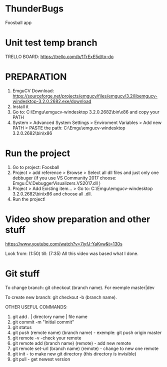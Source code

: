 # ThunderBugs
Foosball app

# Unit test temp branch

TRELLO BOARD: https://trello.com/b/1TrExE5d/to-do

# PREPARATION
1. EmguCV Download: https://sourceforge.net/projects/emgucv/files/emgucv/3.2/libemgucv-windesktop-3.2.0.2682.exe/download
2. Install it
3. Go to: C:\Emgu\emgucv-windesktop 3.2.0.2682\bin\x86 and copy your PATH
4. System > Advanced System Settings > Enviroment Variables > Add new PATH > PASTE the path: C:\Emgu\emgucv-windesktop 3.2.0.2682\bin\x86

# Run the project

1. Go to project: Foosball
2. Project > add reference > Browse > Select all dll files and just only one debbuger (if you use VS Community 2017 choose: Emgu.CV.DebuggerVisualizers.VS2017.dll )
3. Project > Add Existing item... > Go to: C:\Emgu\emgucv-windesktop 3.2.0.2682\bin\x86 and choose all .dll.
4. Run the project!

# Video show preparation and other stuff

https://www.youtube.com/watch?v=7iyfJ-YaKvw&t=130s

Look from: (1:50) till: (7:35)
All this video was based what I done.

# Git stuff
To change branch: git checkout (branch name). For exemple master|dev

To create new branch: git checkout -b (branch name).

OTHER USEFUL COMMANDS:

1. git add . | directory name | file name
2. git commit -m "Initial commit"
3. git status
4. git push (remote name) (branch name) - exemple: git push origin master
5. git remote -v -check your remote
6. git remote add (branch name) (remote) - add new remote
7. git remote set-url (branch name) (remote) - change to new one remote
8. git init - to make new git directory (this directory is invisible)
9. git pull - get newest version
